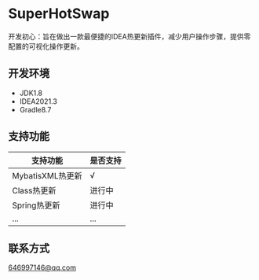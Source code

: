 # SuperHotSwap
开发初心：旨在做出一款最便捷的IDEA热更新插件，减少用户操作步骤，提供零配置的可视化操作更新。

## 开发环境
- JDK1.8
- IDEA2021.3
- Gradle8.7

## 支持功能
| 支持功能      | 是否支持 |
| ----------- | ----------- |
| MybatisXML热更新      | √       |
| Class热更新   | 进行中        |
| Spring热更新   | 进行中        |
| ...   | ...        |

## 联系方式
<646997146@qq.com>

